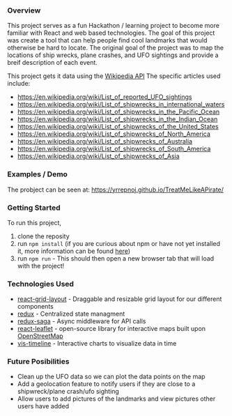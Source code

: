 ### Overview
This project serves as a fun Hackathon / learning project to become more familiar with React and web based technologies. The goal of this project was create a tool that can help people find cool landmarks that would otherwise be hard to locate. The original goal of the project was to map the locations of ship wrecks, plane crashes, and UFO sightings and provide a breif description of each event.

This project gets it data using the [Wikipedia API](https://www.mediawiki.org/wiki/API:Main_page)
The specific articles used include:
 * https://en.wikipedia.org/wiki/List_of_reported_UFO_sightings
 * https://en.wikipedia.org/wiki/List_of_shipwrecks_in_international_waters
 * https://en.wikipedia.org/wiki/List_of_shipwrecks_in_the_Pacific_Ocean
 * https://en.wikipedia.org/wiki/List_of_shipwrecks_in_the_Indian_Ocean
 * https://en.wikipedia.org/wiki/List_of_shipwrecks_of_the_United_States
 * https://en.wikipedia.org/wiki/List_of_shipwrecks_of_North_America
 * https://en.wikipedia.org/wiki/List_of_shipwrecks_of_Australia
 * https://en.wikipedia.org/wiki/List_of_shipwrecks_of_South_America
 * https://en.wikipedia.org/wiki/List_of_shipwrecks_of_Asia


### Examples / Demo
The probject can be seen at: https://yrrepnoj.github.io/TreatMeLikeAPirate/

### Getting Started
To run this project, 
 1) clone the reposity
 2) run `npm install` (if you are curious about npm or have not yet installed it, more information can be found [here](https://docs.npmjs.com/downloading-and-installing-node-js-and-npm))
 3) run `npm run`  -  This should then open a new browser tab that will load with the project!
 
 
 ### Technologies Used
  * [react-grid-layout](https://github.com/STRML/react-grid-layout) - Draggable and resizable grid layout for our different components
  * [redux](https://redux.js.org/) - Centralized state managment 
  * [redux-saga](https://github.com/redux-saga/redux-saga) - Async middleware for API calls
  * [react-leaflet](https://react-leaflet.js.org/) - open-source library for interactive maps built upon [OpenStreetMap](https://www.openstreetmap.org/#map=4/38.01/-95.84)
  * [vis-timeline](https://visjs.github.io/vis-timeline/docs/timeline/) - Interactive charts to visualize data in time
 
 
 ### Future Posibilities 
  * Clean up the UFO data so we can plot the data points on the map
  * Add a geolocation feature to notify users if they are close to a shipwreck/plane crash/ufo sighting
  * Allow users to add pictures of the landmarks and view pictures other users have added
 
 
 
